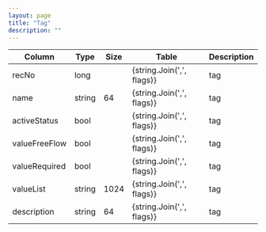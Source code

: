 ```yaml
---
layout: page
title: "Tag"
description: ""
---
```




| Column | Type | Size | Table | Description |
| ------ | ---- | ---- | ----- | ----------- |
| recNo | long |  | {string.Join(',', flags)} | tag | 
| name | string | 64 | {string.Join(',', flags)} | tag | 
| activeStatus | bool |  | {string.Join(',', flags)} | tag | 
| valueFreeFlow | bool |  | {string.Join(',', flags)} | tag | 
| valueRequired | bool |  | {string.Join(',', flags)} | tag | 
| valueList | string | 1024 | {string.Join(',', flags)} | tag | 
| description | string | 64 | {string.Join(',', flags)} | tag | 


